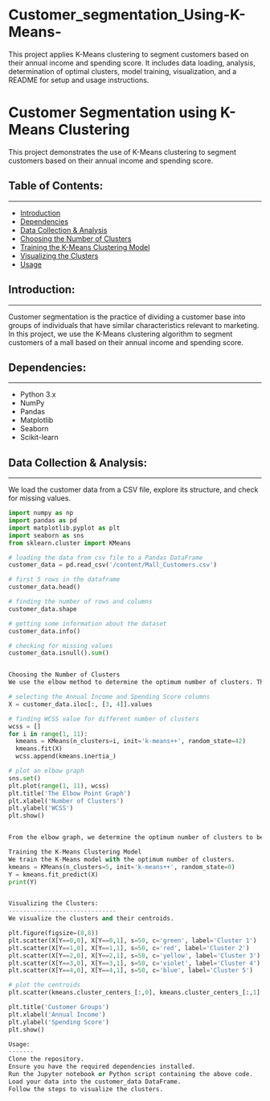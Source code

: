 # Customer_segmentation_Using-K-Means-


This project applies K-Means clustering to segment customers based on their annual income and spending score. It includes data loading, analysis, determination of optimal clusters, model training, visualization, and a README for setup and usage instructions.

# Customer Segmentation using K-Means Clustering

This project demonstrates the use of K-Means clustering to segment customers based on their annual income and spending score.

## Table of Contents:
----------------------

- [Introduction](#introduction)
- [Dependencies](#dependencies)
- [Data Collection & Analysis](#data-collection--analysis)
- [Choosing the Number of Clusters](#choosing-the-number-of-clusters)
- [Training the K-Means Clustering Model](#training-the-k-means-clustering-model)
- [Visualizing the Clusters](#visualizing-the-clusters)
- [Usage](#usage)

## Introduction:
-----------------

Customer segmentation is the practice of dividing a customer base into groups of individuals that have similar characteristics relevant to marketing. In this project, we use the K-Means clustering algorithm to segment customers of a mall based on their annual income and spending score.

## Dependencies:
-----------------

- Python 3.x
- NumPy
- Pandas
- Matplotlib
- Seaborn
- Scikit-learn

## Data Collection & Analysis:
--------------------------------

We load the customer data from a CSV file, explore its structure, and check for missing values.

```python
import numpy as np
import pandas as pd
import matplotlib.pyplot as plt
import seaborn as sns
from sklearn.cluster import KMeans

# loading the data from csv file to a Pandas DataFrame
customer_data = pd.read_csv('/content/Mall_Customers.csv')

# first 5 rows in the dataframe
customer_data.head()

# finding the number of rows and columns
customer_data.shape

# getting some information about the dataset
customer_data.info()

# checking for missing values
customer_data.isnull().sum()


Choosing the Number of Clusters
We use the elbow method to determine the optimum number of clusters. The elbow point is the number of clusters where the WCSS (Within Clusters Sum of Squares) starts to decrease more slowly.

# selecting the Annual Income and Spending Score columns
X = customer_data.iloc[:, [3, 4]].values

# finding WCSS value for different number of clusters
wcss = []
for i in range(1, 11):
  kmeans = KMeans(n_clusters=i, init='k-means++', random_state=42)
  kmeans.fit(X)
  wcss.append(kmeans.inertia_)

# plot an elbow graph
sns.set()
plt.plot(range(1, 11), wcss)
plt.title('The Elbow Point Graph')
plt.xlabel('Number of Clusters')
plt.ylabel('WCSS')
plt.show()


From the elbow graph, we determine the optimum number of clusters to be 5.

Training the K-Means Clustering Model
We train the K-Means model with the optimum number of clusters.
kmeans = KMeans(n_clusters=5, init='k-means++', random_state=0)
Y = kmeans.fit_predict(X)
print(Y)


Visualizing the Clusters:
------------------------------
We visualize the clusters and their centroids.

plt.figure(figsize=(8,8))
plt.scatter(X[Y==0,0], X[Y==0,1], s=50, c='green', label='Cluster 1')
plt.scatter(X[Y==1,0], X[Y==1,1], s=50, c='red', label='Cluster 2')
plt.scatter(X[Y==2,0], X[Y==2,1], s=50, c='yellow', label='Cluster 3')
plt.scatter(X[Y==3,0], X[Y==3,1], s=50, c='violet', label='Cluster 4')
plt.scatter(X[Y==4,0], X[Y==4,1], s=50, c='blue', label='Cluster 5')

# plot the centroids
plt.scatter(kmeans.cluster_centers_[:,0], kmeans.cluster_centers_[:,1], s=100, c='cyan', label='Centroids')

plt.title('Customer Groups')
plt.xlabel('Annual Income')
plt.ylabel('Spending Score')
plt.show()

Usage:
-------
Clone the repository.
Ensure you have the required dependencies installed.
Run the Jupyter notebook or Python script containing the above code.
Load your data into the customer_data DataFrame.
Follow the steps to visualize the clusters.

